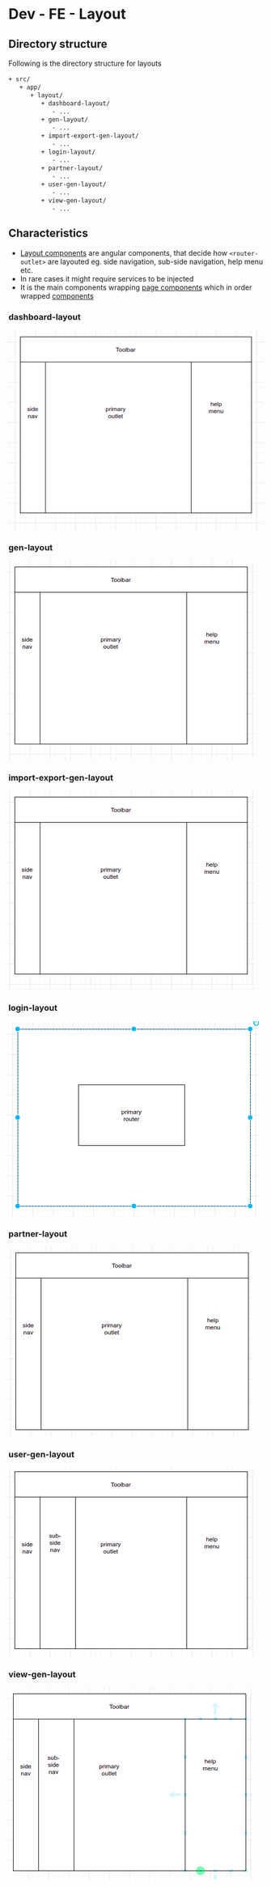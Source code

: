 # Dev - FE - Layout

## Directory structure

Following is the directory structure for layouts

```text
+ src/
   + app/
      + layout/
         + dashboard-layout/
            - ...
         + gen-layout/
            - ...
         + import-export-gen-layout/
            - ...
         + login-layout/
            - ...
         + partner-layout/
            - ...
         + user-gen-layout/
            - ...
         + view-gen-layout/
            - ...
```

## Characteristics

* [Layout components](dev-fe-layout.md) are angular components, that decide how `<router-outlet>` are layouted eg. side navigation, sub-side navigation, help menu etc.
* In rare cases it might require services to be injected
* It is the main components wrapping [page components](dev-fe-page.md) which in order wrapped [components](dev-fe-component.md)

### dashboard-layout

![](../../../.gitbook/assets/dashboard-layout.png)

### gen-layout

![](../../../.gitbook/assets/gen-layout.png)

### import-export-gen-layout

![](../../../.gitbook/assets/import-export-layout.png)

### login-layout

![](../../../.gitbook/assets/login-layout.png)

### partner-layout

![](../../../.gitbook/assets/partner-layout.png)

### user-gen-layout

![](../../../.gitbook/assets/user-gen-layout.png)

### view-gen-layout

![](../../../.gitbook/assets/view-gen-layout.png)

